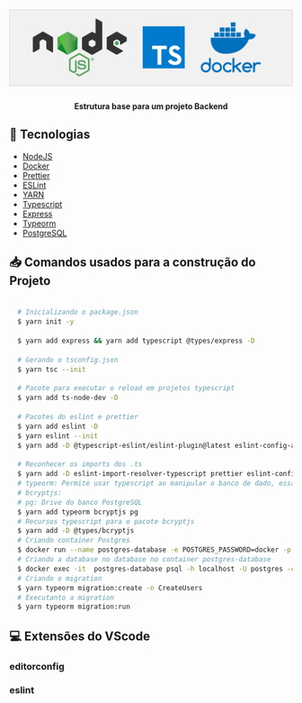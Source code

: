 <h1 align="center">
  <img alt="logo" title="logo" src=".github/logo.png" width="700px" />
</h1>

<h4 align = "center">
  Estrutura base para um projeto Backend
</h4>

## :rocket: Tecnologias

-  [NodeJS](https://nodejs.org/en/)
-  [Docker](https://docs.docker.com/)
-  [Prettier](https://prettier.io/)
-  [ESLint](https://eslint.org/)
-  [YARN](https://yarnpkg.com/)
-  [Typescript](https://www.typescriptlang.org/)
-  [Express](https://expressjs.com/pt-br/)
-  [Typeorm](https://typeorm.io/)
-  [PostgreSQL](https://www.postgresql.org/)

## 📥 Comandos usados para a construção do Projeto

```bash

  # Inicializando o package.json
  $ yarn init -y

  $ yarn add express && yarn add typescript @types/express -D

  # Gerando o tsconfig.json
  $ yarn tsc --init

  # Pacote para executar o reload em projetos typescript
  $ yarn add ts-node-dev -D
  
  # Pacotes do eslint e prettier
  $ yarn add eslint -D
  $ yarn eslint --init
  $ yarn add -D @typescript-eslint/eslint-plugin@latest eslint-config-airbnb-base@latest eslint-plugin-import@^2.20.1 @typescript-eslint/parser@latest

  # Reconhecer os imports dos .ts
  $ yarn add -D eslint-import-resolver-typescript prettier eslint-config-prettier eslint-plugin-prettier
  # typeorm: Permite usar typescript ao manipular o banco de dado, essa ténica se chama ORM(Object-relational mapping).
  # bcryptjs:
  # pg: Drive do banco PostgreSQL
  $ yarn add typeorm bcryptjs pg
  # Recursos typescript para o pacote bcryptjs
  $ yarn add -D @types/bcryptjs
  # Criando container Postgres
  $ docker run --name postgres-database -e POSTGRES_PASSWORD=docker -p 5432:5432 -d postgres
  # Criando a database no database no container postgres-database  
  $ docker exec -it  postgres-database psql -h localhost -U postgres -c "CREATE DATABASE database"
  # Criando o migration
  $ yarn typeorm migration:create -n CreateUsers
  # Executanto a migration
  $ yarn typeorm migration:run

```
## 💻 Extensões do VScode

### editorconfig
### eslint
